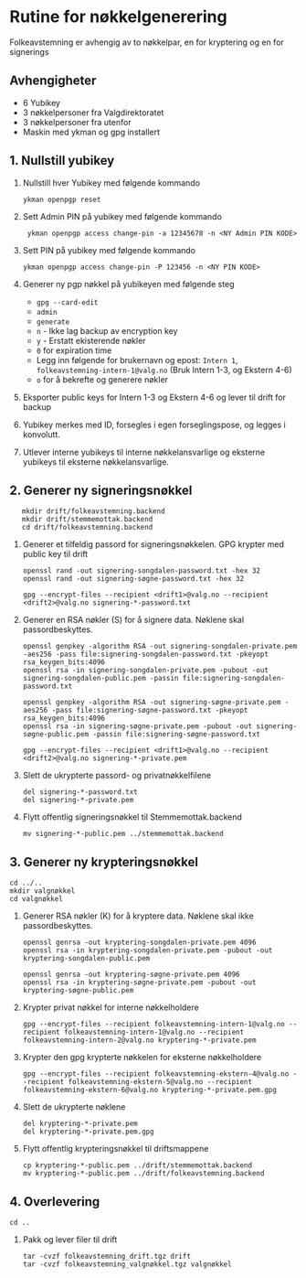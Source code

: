 # Rutine for nøkkelgenerering

Folkeavstemning er avhengig av to nøkkelpar, en for kryptering og en for signerings

## Avhengigheter

- 6 Yubikey
- 3 nøkkelpersoner fra Valgdirektoratet
- 3 nøkkelpersoner fra utenfor
- Maskin med ykman og gpg installert

## 1\. Nullstill yubikey

1. Nullstill hver Yubikey med følgende kommando

   ```Shell
   ykman openpgp reset
   ```
2. Sett Admin PIN på yubikey med følgende kommando

   ```Shell
    ykman openpgp access change-pin -a 12345678 -n <NY Admin PIN KODE>
   ```
3. Sett PIN på yubikey med følgende kommando

   ```Shell
   ykman openpgp access change-pin -P 123456 -n <NY PIN KODE>
   ```
4. Generer ny pgp nøkkel på yubikeyen med følgende steg
   - `gpg --card-edit`
   - `admin`
   - `generate`
   - `n` - Ikke lag backup av encryption key
   - `y` - Erstatt ekisterende nøkler
   - `0` for expiration time
   - Legg inn følgende for brukernavn og epost: `Intern 1`, `folkeavstemning-intern-1@valg.no` (Bruk Intern 1-3, og Ekstern 4-6)
   - `o` for å bekrefte og generere nøkler
5. Eksporter public keys for Intern 1-3 og Ekstern 4-6 og lever til drift for backup
6. Yubikey merkes med ID, forsegles i egen forseglingspose, og legges i konvolutt.
7. Utlever interne yubikeys til interne nøkkelansvarlige og eksterne yubikeys til eksterne nøkkelansvarlige.

## 2\. Generer ny signeringsnøkkel

```Shell
   mkdir drift/folkeavstemning.backend
   mkdir drift/stemmemottak.backend
   cd drift/folkeavstemning.backend
```

1. Generer et tilfeldig passord for signeringsnøkkelen. GPG krypter med public key til drift

   ```Shell
   openssl rand -out signering-songdalen-password.txt -hex 32
   openssl rand -out signering-søgne-password.txt -hex 32
   
   gpg --encrypt-files --recipient <drift1>@valg.no --recipient <drift2>@valg.no signering-*-password.txt
   ```
2. Generer en RSA nøkler (S) for å signere data. Nøklene skal passordbeskyttes.

   ```Shell
   openssl genpkey -algorithm RSA -out signering-songdalen-private.pem -aes256 -pass file:signering-songdalen-password.txt -pkeyopt rsa_keygen_bits:4096
   openssl rsa -in signering-songdalen-private.pem -pubout -out signering-songdalen-public.pem -passin file:signering-songdalen-password.txt
   
   openssl genpkey -algorithm RSA -out signering-søgne-private.pem -aes256 -pass file:signering-søgne-password.txt -pkeyopt rsa_keygen_bits:4096
   openssl rsa -in signering-søgne-private.pem -pubout -out signering-søgne-public.pem -passin file:signering-søgne-password.txt
   
   gpg --encrypt-files --recipient <drift1>@valg.no --recipient <drift2>@valg.no signering-*-private.pem
   ```
3. Slett de ukrypterte passord- og privatnøkkelfilene

   ```Shell
   del signering-*-password.txt
   del signering-*-private.pem
   ```
4. Flytt offentlig signeringsnøkkel til Stemmemottak.backend

   ```Shell
   mv signering-*-public.pem ../stemmemottak.backend
   ```

## 3\. Generer ny krypteringsnøkkel

```Shell
cd ../..
mkdir valgnøkkel
cd valgnøkkel
```

1. Generer RSA nøkler (K) for å kryptere data. Nøklene skal ikke passordbeskyttes.

   ```Shell
   openssl genrsa -out kryptering-songdalen-private.pem 4096
   openssl rsa -in kryptering-songdalen-private.pem -pubout -out kryptering-songdalen-public.pem

   openssl genrsa -out kryptering-søgne-private.pem 4096
   openssl rsa -in kryptering-søgne-private.pem -pubout -out kryptering-søgne-public.pem
   ```
2. Krypter privat nøkkel for interne nøkkelholdere

   ```Shell
   gpg --encrypt-files --recipient folkeavstemning-intern-1@valg.no --recipient folkeavstemning-intern-1@valg.no --recipient folkeavstemning-intern-2@valg.no kryptering-*-private.pem
   ```
3. Krypter den gpg krypterte nøkkelen for eksterne nøkkelholdere

   ```Shell
   gpg --encrypt-files --recipient folkeavstemning-ekstern-4@valg.no --recipient folkeavstemning-ekstern-5@valg.no --recipient folkeavstemning-ekstern-6@valg.no kryptering-*-private.pem.gpg
   ```
4. Slett de ukrypterte nøklene

   ```Shell
   del kryptering-*-private.pem
   del kryptering-*-private.pem.gpg
   ```
5. Flytt offentlig krypteringsnøkkel til driftsmappene

   ```Shell
   cp kryptering-*-public.pem ../drift/stemmemottak.backend
   mv kryptering-*-public.pem ../drift/folkeavstemning.backend
   ```

## 4\. Overlevering

```Shell
cd ..
```

1. Pakk og lever filer til drift

   ```Shell
   tar -cvzf folkeavstemning_drift.tgz drift
   tar -cvzf folkeavstemning_valgnøkkel.tgz valgnøkkel
   ```
